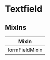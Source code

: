 # Textfield

## MixIns

<!-- @vuese:Textfield:mixIns:start -->
|MixIn|
|---|
|formFieldMixin|

<!-- @vuese:Textfield:mixIns:end -->


